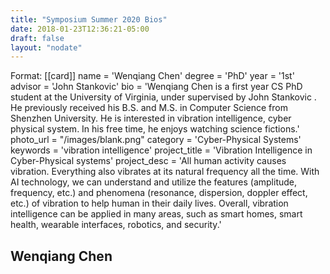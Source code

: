```yaml
---
title: "Symposium Summer 2020 Bios"
date: 2018-01-23T12:36:21-05:00
draft: false
layout: "nodate"
---
```

Format:
[[card]]
    name = 'Wenqiang Chen'
    degree = 'PhD'
    year = '1st'
    advisor = 'John Stankovic'
    bio = 'Wenqiang Chen is a first year CS PhD student at the University of Virginia, under supervised by John Stankovic . He previously received his B.S. and M.S. in Computer Science from Shenzhen University. He is interested in vibration intelligence, cyber physical system. In his free time,  he enjoys watching science fictions.'
    photo_url = "/images/blank.png"
    category = 'Cyber-Physical Systems'
    keywords = 'vibration intelligence'
    project_title = 'Vibration Intelligence in Cyber-Physical systems'
    project_desc = 'All human activity causes vibration. Everything also vibrates at its natural frequency all the time. With AI technology, we can understand and utilize the features (amplitude, frequency, etc.) and phenomena (resonance, dispersion, doppler effect, etc.) of vibration to help human in their daily lives. Overall, vibration intelligence can be applied in many areas, such as smart homes, smart health, wearable interfaces, robotics, and security.'

Wenqiang Chen
---
